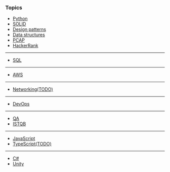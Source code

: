 ### Topics
- [Python](python.md)
- [SOLID](solid.md)
- [Design patterns](design_patterns.md)
- [Data structures](data_structures.md)
- [PCAP](pcap.ipynb)
- [HackerRank](hackerrank.md)
- ---
- [SQL](sql/sql.md)
- ---
- [AWS](aws/aws.md)
- ---
- [Networking(TODO)](networking/networking.md)
- ---
- [DevOps](devops/devops.md)
- ---
- [QA](qa.md)
- [ISTQB](istqb/chapters.md)
- ---
- [JavaScript](js/js.md)
- [TypeScript(TODO)](js/ts.md)
- ---
- [C#](csharp.md)
- [Unity](unity.md)